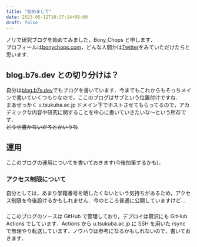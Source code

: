 ```yaml
---
title: "始めまして"
date: 2023-05-12T10:37:14+09:00
draft: false
---
```


ノリで研究ブログを始めてみました，Bony_Chops と申します．  
プロフィールは[bonychops.com](https://bonychops.com)，どんな人間かは[Twitter](https://twitter.com/BonyChops)をみていただけたらと思います．

## blog.b7s.dev との切り分けは？

自分は[blog.b7s.dev](https://blog.b7s.dev)でもブログを書いています．今までもこれからもそっちメインで書いていくつもりなので，ここのブログはサブという位置付けですね．  
まあせっかく u.tsukuba.ac.jp ドメイン下でホストさせてもらってるので，アカデミックな内容や研究に関することを中心に書いていきたいな〜という所存です．  
~~どうせ書かないだろとかいうな~~

## 運用

ここのブログの運用についてを書いておきます(今後加筆するかも)．

### アクセス制限について

自分としては，あまり学籍番号を晒したくないという気持ちがあるため，アクセス制限を今後設けるかもしれません．今のところ普通に公開していますけど...

###

ここのブログのソースは GitHub で管理しており，デプロイは贅沢にも GitHub Actions でしています．Actions から u.tsukuba.ac.jp に SSH を用いた rsync で無理やり転送しています．ノウハウは参考になるかもしれないので，書いておきます．

<!-- GitHub Actionsでのデプロイが完成次第書く -->
